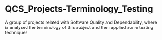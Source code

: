 # QCS_Projects-Terminology_Testing
A group of projects related with Software Quality and Dependability, where is analysed the terminology of this subject and then applied some testing techniques
